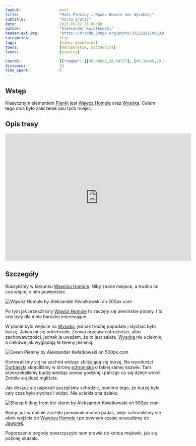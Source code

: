 ```yaml
---
layout:                 post
title:                  "Małe Pieniny i Wąwóz Homole bez Wysokiej"
subtitle:               "burza gratis"
date:                   2013-05-02 21:00:00
author:                 "Aleksander Kwiatkowski"
header-ext-img:         "https://drscdn.500px.org/photo/33223201/m%3D2048/1bf72e0a8a4a64cee53fe2a207e36209"
categories:             trip
tags:                   [hike, mountains]
towns:                  [malopolskie, szczawnica]
lands:                  [pieniny]

coords:                 [{"route": [[49.40602,20.54727], [49.38449,20.55692], [49.38189,20.55216], [49.38720,20.53589], [49.40373,20.54469], [49.40681,20.54031], [49.40795,20.54272]], "type": "hike"}]
distance:               13
time_spent:             6
---
```


[wiki-pieniny]:                 https://pl.wikipedia.org/wiki/Pieniny
[wiki-homole]:                  https://pl.wikipedia.org/wiki/W%C4%85w%C3%B3z_Homole
[wiki-wysoka]:                  https://pl.wikipedia.org/wiki/Wysokie_Ska%C5%82ki
[wiki-durbaszka]:               https://pl.wikipedia.org/wiki/Durbaszka
[wiki-durbaszka-schron]:        https://pl.wikipedia.org/wiki/Schronisko_pod_Durbaszk%C4%85
[wiki-jaworki]:                 https://pl.wikipedia.org/wiki/Jaworki

Wstęp
-----

Klasycznym elementem [Pienin][wiki-pieniny] jest [Wąwóz Homole][wiki-homole] oraz [Wysoka][wiki-wysoka].
Celem tego dnia było zaliczenie obu tych miejsc.

Opis trasy
----------

<iframe height='405' width='590' frameborder='0' allowtransparency='true' scrolling='no' src='https://www.strava.com/activities/333334890/embed/a6a0974095770341bb3534529f0fdaf38abcdbd6'></iframe>

Szczegóły
---------

Ruszyliśmy w kierunku [Wąwózu Homole][wiki-homole]. Niby znane miejsce, a trudno mi coś więcej o nim powiedzieć.

<div class='pixels-photo'>
  <p>
    <img src='https://drscdn.500px.org/photo/33408249/m%3D900/263cd573ee9288fd5c83465194bcca27' alt='Wąwóz Homole by Aleksander Kwiatkowski on 500px.com'>
  </p>
  <a href='https://500px.com/photo/33408249/w%C4%85w%C3%B3z-homole-by-aleksander-kwiatkowski' alt='Wąwóz Homole by Aleksander Kwiatkowski on 500px.com'></a>
</div>
<script type='text/javascript' src='https://500px.com/embed.js'></script>

Po tym jak przeszliśmy [Wąwóz Homole][wiki-homole] to zaczęły się pienińskie polany.
I to one były dla mnie bardziej interesujące.

W planie było wejście na [Wysoką][wiki-wysoka], jednak trochę popadało i słychać było burzę. Jakoś mi się
odechciało. Znowu przejaw ostrożności, albo zachowawczości, jednak ja uważam, że to jest zaleta.
[Wysoką][wiki-wysoka] nie ucieknie, a ciekawe jak wyglądają te tereny jesienią.

<div class='pixels-photo'>
  <p>
    <img src='https://drscdn.500px.org/photo/33408489/m%3D900/038653ffeea28afb8b2e514d059e36c0' alt='Green Pieniny by Aleksander Kwiatkowski on 500px.com'>
  </p>
  <a href='https://500px.com/photo/33408489/green-pieniny-by-aleksander-kwiatkowski' alt='Green Pieniny by Aleksander Kwiatkowski on 500px.com'></a>
</div>
<script type='text/javascript' src='https://500px.com/embed.js'></script>

Kierowaliśmy się na zachód widząc zbliżającą się burzę. Na wysokości [Durbaszki][wiki-durbaszka] skręciliśmy
w stronę [schroniska][wiki-durbaszka-schron] o takiej samej nazwie. Tam przeczekaliśmy burzę siedząc ponad godzinę
i patrząc co się dzieje wokół. Zrobiło się dość mgliście.

Jak deszcz się uspokoił zaczęliśmy schodzić, pomimo tego, że burzę było cały czas było słychać i widac. Nie uciekła
ona daleko.

<div class='pixels-photo'>
  <p>
    <img src='https://drscdn.500px.org/photo/124537641/m%3D900/a37204202323ae27627f8e6d1ec4a0ce' alt='Sheep hiding from the storm by Aleksander Kwiatkowski on 500px.com'>
  </p>
  <a href='https://500px.com/photo/124537641/sheep-hiding-from-the-storm-by-aleksander-kwiatkowski' alt='Sheep hiding from the storm by Aleksander Kwiatkowski on 500px.com'></a>
</div>
<script type='text/javascript' src='https://500px.com/embed.js'></script>

Będąc już w dolinie zaczęło ponownie mocno padać, więc schroniliśmy się obok wejścia do [Wąwózu Homole][wiki-homole]
i po pewnym czasie wracaliśmy do [Jaworek][wiki-jaworki].

Pogorszenie pogody towarzyszyło nam prawie do końca majówki, jak się później okazało.
